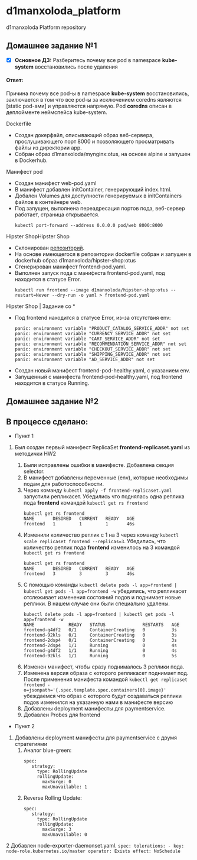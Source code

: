 # d1manxoloda_platform
d1manxoloda Platform repository

## Домашнее задание №1
- [x] **Основное ДЗ:**
Разберитесь почему все pod в namespace **kube-system** восстановились после удаления
#### Ответ:
Причина почему все pod-ы в namespace **kube-system** восстановились, заключается в том что все pod-ы за исключением coredns
являются [static pod-ами] и управляются напрямую.
Pod **coredns** описан в деплойменте неймспейса kube-system.

Dockerfile
- Создан докерфайл, описывающий образ веб-сервера, прослушивающего порт 8000 и позволяющего просматривать файлы из директории app.
- Собран образ d1manxoloda/mynginx:otus, на основе alpine и запушен в Dockerhub.

Манифест pod
- Создан манифест web-pod.yaml
- В манифест добавлен initContainer, генерирующий index.html.
- Добален Volumes для доступности генерируемых в initContainers файлов в контейнере web.
- Под запущен, выполнена переадресация портов пода, веб-сервер работает, страница открывается.
  ```
  kubectl port-forward --address 0.0.0.0 pod/web 8000:8000
  ```

Hipster ShopHipster Shop
- Склонирован [репозиторий](https://github.com/GoogleCloudPlatform/microservices-demo).
- На основе имеющегося в репозитории dockerfile собран и запушен в dockerhub образ d1manxoloda/hipster-shop:otus
- Сгенерирован манифест frontend-pod.yaml.
- Выполнен запуск пода с манифкста frontend-pod.yaml, под находится в статусе Error.
  ```
  kubectl run frontend --image d1manxoloda/hipster-shop:otus --restart=Never --dry-run -o yaml > frontend-pod.yaml
  ```
Hipster Shop | Задание со *
- Под frontend находится в статусе Error, из-за отсутствия env:
  ```
  panic: environment variable "PRODUCT_CATALOG_SERVICE_ADDR" not set
  panic: environment variable "CURRENCY_SERVICE_ADDR" not set
  panic: environment variable "CART_SERVICE_ADDR" not set
  panic: environment variable "RECOMMENDATION_SERVICE_ADDR" not set
  panic: environment variable "CHECKOUT_SERVICE_ADDR" not set
  panic: environment variable "SHIPPING_SERVICE_ADDR" not set
  panic: environment variable "AD_SERVICE_ADDR" not set
  ```
- Создан новый манифест frontend-pod-healthy.yaml, с указанием env.
- Запущенный с манифеста frontend-pod-healthy.yaml, под frontend находится в статусе Running.

## Домашнее задание №2

## В процессе сделано:
  - Пункт 1
1. Был создан первый манифест ReplicaSet **frontend-replicaset.yaml** из методички HW2
  
   1. Были исправлены ошибки в манифесте. Добавлена секция selector. 
   2. В манифест добавлены переменные (env), которые необходимы подам для работоспособности.
   3. Через команду  `kubectl apply -f frontend-replicaset.yaml` запустили репликасет. Убедились что поднялась одна реплика пода **frontend** командой `kubectl get rs frontend`
      ```
      kubectl get rs frontend
      NAME       DESIRED   CURRENT   READY   AGE
      frontend   1         1         1       46s
      ```
   4. Изменили количество реплик с 1 на 3 через команду `kubectl scale replicaset frontend --replicas=3`. Убедились, что количество реплик пода **frontend** изменилось на 3 командой `kubectl get rs frontend` 
      ```
      kubectl get rs frontend
      NAME       DESIRED   CURRENT   READY   AGE
      frontend   3         3         3       46s
      ```
   5. С помощью команды  `kubectl delete pods -l app=frontend | kubectl get pods -l app=frontend -w` убедились, что репликасет отслеживает изменения состояний подов и поднимает новые реплики. В нашем случае они были специально удалены.
      ```
      kubectl delete pods -l app=frontend | kubectl get pods -l app=frontend -w
      NAME             READY   STATUS              RESTARTS   AGE
      frontend-g4df2   0/1     ContainerCreating   0          3s
      frontend-92kls   0/1     ContainerCreating   0          3s
      frontend-2dsp4   0/1     ContainerCreating   0          3s
      frontend-2dsp4   1/1     Running             0          4s
      frontend-g4df2   1/1     Running             0          4s
      frontend-92kls   1/1     Running             0          5s
      ```
   6. Изменен манифест, чтобы сразу поднималось 3 реплики пода.
   7. Изменена версия образа с которого репликасет поднимает под. После применения манифеста командой `kubectl get replicaset frontend -o=jsonpath='{.spec.template.spec.containers[0].image}'` убеждаемся что образ с которого будут создаваться реплики подов изменился на указанную нами в манифесте версию
   8. Добавлены deployment манифесты для paymentservice.
   9. Добавлен Probes для frontend


- Пункт 2
1. Добавлены deployment манифесты для paymentservice с двумя стратегиями
   1. Аналог blue-green:
      ```
      spec:
         strategy:
           type: RollingUpdate
           rollingUpdate:
             maxSurge: 0
             maxUnavailable: 1
      ```
   2. Reverse Rolling Update:
      ```
      spec:
         strategy:
           type: RollingUpdate
           rollingUpdate:
             maxSurge: 3
             maxUnavailable: 0
      ```
2 Добавлен node-exporter-daemonset.yaml.
     ```
      spec:
        tolerations:
          - key: node-role.kubernetes.io/master
            operator: Exists
            effect: NoSchedule
     ```
